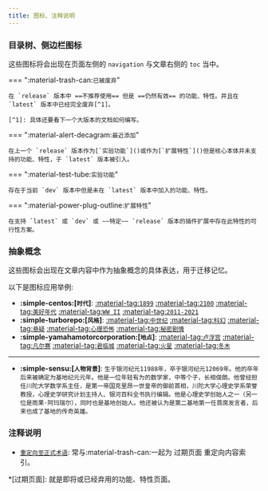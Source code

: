 ```yaml
---
title: 图标、注释说明
---
```


### 目录树、侧边栏图标

这些图标将会出现在页面左侧的 `navigation` 与文章右侧的 `toc` 当中。

=== ":material-trash-can:`已被废弃`"

    在 `release` 版本中 ==不推荐使用== 但是 ==仍然有效== 的功能、特性。并且在 `latest` 版本中已经完全废弃[^1]。

    [^1]: 具体还要看下一个大版本的文档如何编写。

=== ":material-alert-decagram:`最近添加`"

    在上一个 `release` 版本作为[`实验功能`]()或作为[`扩展特性`]()但是核心本体并未支持的功能、特性，于 `latest` 版本被引入。

=== ":material-test-tube:`实验功能`"

    存在于当前 `dev` 版本中但是未在 `latest` 版本中加入的功能、特性。

=== ":material-power-plug-outline:`扩展特性`"

    在支持 `latest` 或 `dev` 或 ~~特定~~ `release` 版本的插件扩展中存在此特性的可行性方案。

### 抽象概念

这些图标会出现在文章内容中作为抽象概念的具体表达，用于迁移记忆。  

以下是图标应用举例:

* **:simple-centos:[`时代`]**: [:material-tag:`1899`]() [:material-tag:`2100`]() [:material-tag:`美好年代`]() [:material-tag:`WW II`]() [:material-tag:`2011-2021`]()
* **:simple-turborepo:[`风格`]**: [:material-tag:`中世纪`]() [:material-tag:`科幻`]() [:material-tag:`悬疑`]() [:material-tag:`心理恐怖`]() [:material-tag:`秘密剧情`]()
* **:simple-yamahamotorcorporation:[`地点`]**: [:material-tag:`卢浮宫`]() [:material-tag:`凡尔赛`]() [:material-tag:`君临城`]() [:material-tag:`火星`]() [:material-tag:`冬木`]()


***

* **:simple-sensu:[`人物背景`]**: `生于银河纪元11988年，卒于银河纪元12069年。他的卒年后来被确定为基地纪元元年。他是一位年轻有为的数学家，中等个子，长相俊朗。他曾经担任川陀大学数学系主任，是第一帝国克里昂一世皇帝的御前首相，川陀大学心理史学系荣誉教授，心理史学研究计划主持人、银河百科全书执行编辑。他是心理史学创始人之一（另一位是雨果·阿玛瑞尔），同时也是基地创始人。他还被认为是第二基地第一任首席发言者，后来也成了基地的传奇英雄。`


### 注释说明

* [`重定向至正式术语`](#): 常与:material-trash-can:一起为 过期页面 重定向内容索引。

*[过期页面]: 就是即将或已经弃用的功能、特性页面。